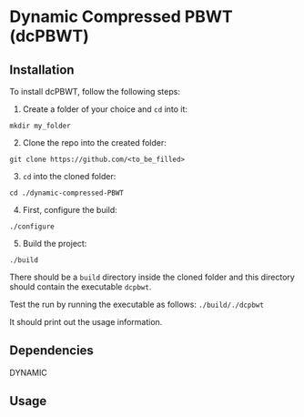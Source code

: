 # Dynamic Compressed PBWT (dcPBWT)

## Installation
To install dcPBWT, follow the following steps:

1. Create a folder of your choice and `cd` into it:

`mkdir my_folder`

2. Clone the repo into the created folder:

`git clone https://github.com/<to_be_filled>`

3. `cd` into the cloned folder:

`cd ./dynamic-compressed-PBWT`

4. First, configure the build:

`./configure`

5. Build the project:

`./build`

There should be a `build` directory inside the cloned folder and this directory
should contain the executable `dcpbwt`.

Test the run by running the executable as follows:
`./build/./dcpbwt`

It should print out the usage information.

## Dependencies
 DYNAMIC

## Usage